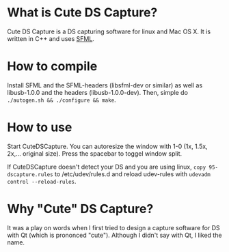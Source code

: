 # What is Cute DS Capture?

Cute DS Capture is a DS capturing software for linux and Mac OS X. It is written in C++ and uses [SFML](http://www.sfml-dev.org/).

# How to compile

Install SFML and the SFML-headers (libsfml-dev or similar) as well as libusb-1.0.0 and the headers (libusb-1.0.0-dev). Then, simple do ```./autogen.sh && ./configure && make```.

# How to use

Start CuteDSCapture. You can autoresize the window with 1-0 (1x, 1.5x, 2x,... original size). Press the spacebar to toggel window split.

If CuteDSCapture doesn't detect your DS and you are using linux, ```copy 95-dscapture.rules``` to /etc/udev/rules.d and reload udev-rules with ```udevadm control --reload-rules```.

# Why "Cute" DS Capture?

It was a play on words when I first tried to design a capture software for DS with Qt (which is prononced "cute"). Although I didn't say with Qt, I liked the name.
